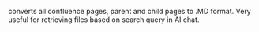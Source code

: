 converts all confluence pages, parent and child pages to .MD format. Very useful for retrieving files based on search query in AI chat.
